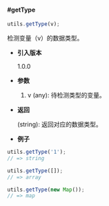 #### #getType

```javascript
utils.getType(v);
```

检测变量（v）的数据类型。

- **引入版本**

    1.0.0

- **参数**

    1. v (any): 待检测类型的变量。

- **返回**

    (string): 返回对应的数据类型。

- **例子**

```javascript
utils.getType('1');
// => string

utils.getType([]);
// => array

utils.getType(new Map());
// => map
```
